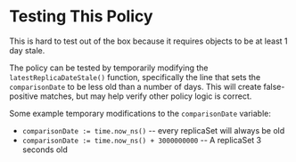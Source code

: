 # Testing This Policy

This is hard to test out of the box because it requires objects to be at least 1 day stale.

The policy can be tested by temporarily modifying the `latestReplicaDateStale()` function, specifically the line that sets the `comparisonDate` to be less old than a number of days. This will create false-positive matches, but may help verify other policy logic is correct.

Some example temporary modifications to the `comparisonDate` variable:
* `comparisonDate := time.now_ns()` -- every replicaSet will always be old
* `comparisonDate := time.now_ns() + 3000000000` -- A replicaSet 3 seconds old

